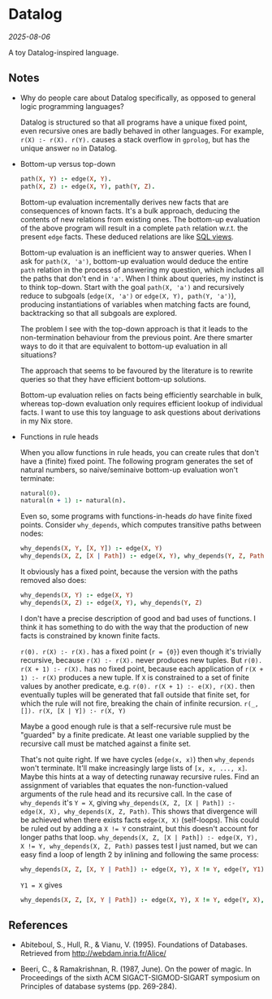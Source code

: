 # Datalog

*2025-08-06*

A toy Datalog-inspired language.

## Notes

* Why do people care about Datalog specifically, as opposed to general logic programming languages?

  Datalog is structured so that all programs have a unique fixed point, even recursive ones are badly behaved in other languages.
  For example, `r(X) :- r(X). r(Y).` causes a stack overflow in `gprolog`, but has the unique answer `no` in Datalog.

* Bottom-up versus top-down

  ```prolog
  path(X, Y) :- edge(X, Y).
  path(X, Z) :- edge(X, Y), path(Y, Z).
  ```

  Bottom-up evaluation incrementally derives new facts that are consequences of known facts.
  It's a bulk approach, deducing the contents of new relations from existing ones.
  The bottom-up evaluation of the above program will result in a complete `path` relation w.r.t. the present `edge` facts.
  These deduced relations are like [SQL views](https://en.wikipedia.org/wiki/View_(SQL)).

  Bottom-up evaluation is an inefficient way to answer queries.
  When I ask for `path(X, 'a')`, bottom-up evaluation would deduce the entire `path` relation in the process of answering my question,
  which includes all the paths that don't end in `'a'`.
  When I think about queries, my instinct is to think top-down.
  Start with the goal `path(X, 'a')` and recursively reduce to subgoals (`edge(X, 'a')` or `edge(X, Y), path(Y, 'a')`),
  producing instantiations of variables when matching facts are found, backtracking so that all subgoals are explored.

  The problem I see with the top-down approach is that it leads to the non-termination behaviour from the previous point.
  Are there smarter ways to do it that are equivalent to bottom-up evaluation in all situations?

  The approach that seems to be favoured by the literature is to rewrite queries so that they have efficient bottom-up solutions.

  Bottom-up evaluation relies on facts being efficiently searchable in bulk,
  whereas top-down evaluation only requires efficient lookup of individual facts.
  I want to use this toy language to ask questions about derivations in my Nix store.

* Functions in rule heads

  When you allow functions in rule heads, you can create rules that don't have a (finite) fixed point.
  The following program generates the set of natural numbers, so naive/seminaive bottom-up evaluation won't terminate:

  ```prolog
  natural(0).
  natural(n + 1) :- natural(n).
  ```

  Even so, some programs with functions-in-heads *do* have finite fixed points.
  Consider `why_depends`, which computes transitive paths between nodes:

  ```prolog
  why_depends(X, Y, [X, Y]) :- edge(X, Y)
  why_depends(X, Z, [X | Path]) :- edge(X, Y), why_depends(Y, Z, Path)
  ```

  It obviously has a fixed point, because the version with the paths removed also does:

  ```prolog
  why_depends(X, Y) :- edge(X, Y)
  why_depends(X, Z) :- edge(X, Y), why_depends(Y, Z)
  ```

  I don't have a precise description of good and bad uses of functions.
  I think it has something to do with the way that the production of new facts is constrained by known finite facts.

  `r(0). r(X) :- r(X).` has a fixed point (`r = {0}`) even though it's trivially recursive,
  because `r(X) :- r(X).` never produces new tuples.
  But `r(0). r(X + 1) :- r(X).` has no fixed point,
  because each application of `r(X + 1) :- r(X)` produces a new tuple.
  If `X` is constrained to a set of finite values by another predicate, e.g.
  `r(0). r(X + 1) :- e(X), r(X).` then eventually tuples will be generated that fall outside that finite set,
  for which the rule will not fire, breaking the chain of infinite recursion.
  `r(_, []). r(X, [X | Y]) :- r(X, Y)`

  Maybe a good enough rule is that a self-recursive rule must be "guarded" by a finite predicate.
  At least one variable supplied by the recursive call must be matched against a finite set.

  That's not quite right. If we have cycles (`edge(x, x)`) then `why_depends` won't terminate.
  It'll make increasingly large lists of `[x, x, ..., x]`.
  Maybe this hints at a way of detecting runaway recursive rules.
  Find an assignment of variables that equates the non-function-valued arguments of the rule head and its recursive call.
  In the case of `why_depends` it's `Y = X`, giving `why_depends(X, Z, [X | Path]) :- edge(X, X), why_depends(X, Z, Path)`.
  This shows that divergence will be achieved when there exists facts `edge(X, X)` (self-loops).
  This could be ruled out by adding a `X != Y` constraint, but this doesn't account for longer paths that loop.
  `why_depends(X, Z, [X | Path]) :- edge(X, Y), X != Y, why_depends(X, Z, Path)` passes test I just named,
  but we can easy find a loop of length 2 by inlining and following the same process:

  ```prolog
  why_depends(X, Z, [X, Y | Path]) :- edge(X, Y), X != Y, edge(Y, Y1), Y != Y1, why_depends(Y1, Z, Path)
  ```

  `Y1 = X` gives

  ```prolog
  why_depends(X, Z, [X, Y | Path]) :- edge(X, Y), X != Y, edge(Y, X), Y != X, why_depends(X, Z, Path)
  ```

## References

* Abiteboul, S., Hull, R., & Vianu, V. (1995). Foundations of Databases. Retrieved from http://webdam.inria.fr/Alice/

* Beeri, C., & Ramakrishnan, R. (1987, June). On the power of magic. In Proceedings of the sixth ACM SIGACT-SIGMOD-SIGART symposium on Principles of database systems (pp. 269-284).
